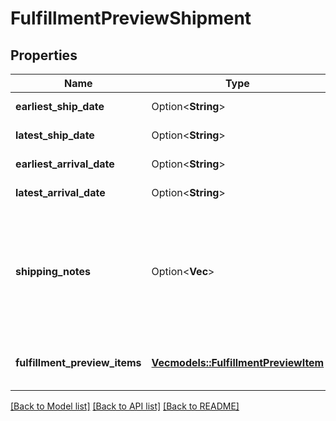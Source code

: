 # FulfillmentPreviewShipment

## Properties

Name | Type | Description | Notes
------------ | ------------- | ------------- | -------------
**earliest_ship_date** | Option<**String**> | Date timestamp | [optional]
**latest_ship_date** | Option<**String**> | Date timestamp | [optional]
**earliest_arrival_date** | Option<**String**> | Date timestamp | [optional]
**latest_arrival_date** | Option<**String**> | Date timestamp | [optional]
**shipping_notes** | Option<**Vec<String>**> | Provides additional insight into the shipment timeline when exact delivery dates are not able to be precomputed. | [optional]
**fulfillment_preview_items** | [**Vec<models::FulfillmentPreviewItem>**](FulfillmentPreviewItem.md) | An array of fulfillment preview item information. | 

[[Back to Model list]](../README.md#documentation-for-models) [[Back to API list]](../README.md#documentation-for-api-endpoints) [[Back to README]](../README.md)


